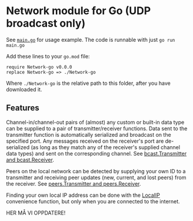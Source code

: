 Network module for Go (UDP broadcast only)
==========================================

See [`main.go`](main.go) for usage example. The code is runnable with just `go run main.go`

Add these lines to your `go.mod` file:
```
require Network-go v0.0.0
replace Network-go => ./Network-go
```
Where `./Network-go` is the relative path to this folder, after you have downloaded it.


Features
--------

Channel-in/channel-out pairs of (almost) any custom or built-in data type can be supplied to a pair of transmitter/receiver functions. Data sent to the transmitter function is automatically serialized and broadcast on the specified port. Any messages received on the receiver's port are de-serialized (as long as they match any of the receiver's supplied channel data types) and sent on the corresponding channel. See [bcast.Transmitter and bcast.Receiver](network/bcast/bcast.go).

Peers on the local network can be detected by supplying your own ID to a transmitter and receiving peer updates (new, current, and lost peers) from the receiver. See [peers.Transmitter and peers.Receiver](network/peers/peers.go).

Finding your own local IP address can be done with the [LocalIP](network/localip/localip.go) convenience function, but only when you are connected to the internet.






HER MÅ VI OPPDATERE!

